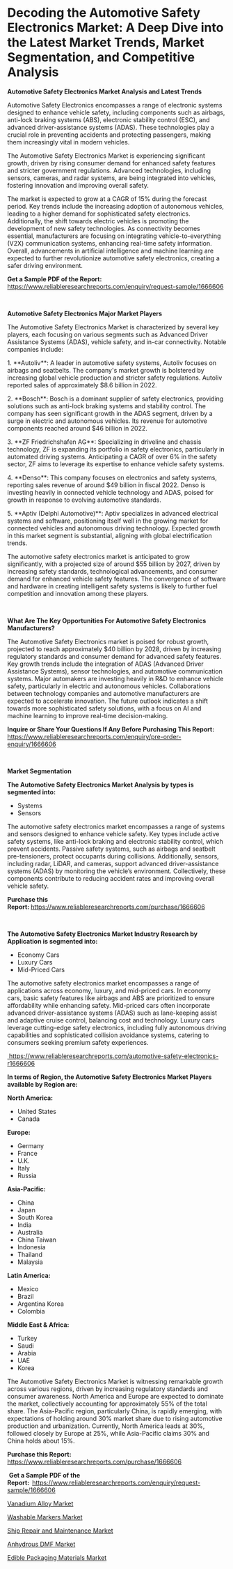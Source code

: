 <p><h1>Decoding the Automotive Safety Electronics Market: A Deep Dive into the Latest Market Trends, Market Segmentation, and Competitive Analysis</h1></p><p><strong>Automotive Safety Electronics Market Analysis and Latest Trends</strong></p>
<p><p>Automotive Safety Electronics encompasses a range of electronic systems designed to enhance vehicle safety, including components such as airbags, anti-lock braking systems (ABS), electronic stability control (ESC), and advanced driver-assistance systems (ADAS). These technologies play a crucial role in preventing accidents and protecting passengers, making them increasingly vital in modern vehicles.</p><p>The Automotive Safety Electronics Market is experiencing significant growth, driven by rising consumer demand for enhanced safety features and stricter government regulations. Advanced technologies, including sensors, cameras, and radar systems, are being integrated into vehicles, fostering innovation and improving overall safety.</p><p>The market is expected to grow at a CAGR of 15% during the forecast period. Key trends include the increasing adoption of autonomous vehicles, leading to a higher demand for sophisticated safety electronics. Additionally, the shift towards electric vehicles is promoting the development of new safety technologies. As connectivity becomes essential, manufacturers are focusing on integrating vehicle-to-everything (V2X) communication systems, enhancing real-time safety information. Overall, advancements in artificial intelligence and machine learning are expected to further revolutionize automotive safety electronics, creating a safer driving environment.</p></p>
<p><strong>Get a Sample PDF of the Report:&nbsp;</strong> <a href="https://www.reliableresearchreports.com/enquiry/request-sample/1666606?utm_campaign=41&utm_medium=2&utm_source=Github&utm_content=ia&utm_term=06032025&utm_id=automotive-safety-electronics">https://www.reliableresearchreports.com/enquiry/request-sample/1666606</a></p>
<p>&nbsp;</p>
<p><strong>Automotive Safety Electronics Major Market Players</strong></p>
<p><p>The Automotive Safety Electronics Market is characterized by several key players, each focusing on various segments such as Advanced Driver Assistance Systems (ADAS), vehicle safety, and in-car connectivity. Notable companies include:</p><p>1. **Autoliv**: A leader in automotive safety systems, Autoliv focuses on airbags and seatbelts. The company's market growth is bolstered by increasing global vehicle production and stricter safety regulations. Autoliv reported sales of approximately $8.6 billion in 2022.</p><p>2. **Bosch**: Bosch is a dominant supplier of safety electronics, providing solutions such as anti-lock braking systems and stability control. The company has seen significant growth in the ADAS segment, driven by a surge in electric and autonomous vehicles. Its revenue for automotive components reached around $46 billion in 2022.</p><p>3. **ZF Friedrichshafen AG**: Specializing in driveline and chassis technology, ZF is expanding its portfolio in safety electronics, particularly in automated driving systems. Anticipating a CAGR of over 6% in the safety sector, ZF aims to leverage its expertise to enhance vehicle safety systems.</p><p>4. **Denso**: This company focuses on electronics and safety systems, reporting sales revenue of around $49 billion in fiscal 2022. Denso is investing heavily in connected vehicle technology and ADAS, poised for growth in response to evolving automotive standards.</p><p>5. **Aptiv (Delphi Automotive)**: Aptiv specializes in advanced electrical systems and software, positioning itself well in the growing market for connected vehicles and autonomous driving technology. Expected growth in this market segment is substantial, aligning with global electrification trends.</p><p>The automotive safety electronics market is anticipated to grow significantly, with a projected size of around $55 billion by 2027, driven by increasing safety standards, technological advancements, and consumer demand for enhanced vehicle safety features. The convergence of software and hardware in creating intelligent safety systems is likely to further fuel competition and innovation among these players.</p></p>
<p>&nbsp;</p>
<p><strong>What Are The Key Opportunities For Automotive Safety Electronics Manufacturers?</strong></p>
<p><p>The Automotive Safety Electronics market is poised for robust growth, projected to reach approximately $40 billion by 2028, driven by increasing regulatory standards and consumer demand for advanced safety features. Key growth trends include the integration of ADAS (Advanced Driver Assistance Systems), sensor technologies, and automotive communication systems. Major automakers are investing heavily in R&D to enhance vehicle safety, particularly in electric and autonomous vehicles. Collaborations between technology companies and automotive manufacturers are expected to accelerate innovation. The future outlook indicates a shift towards more sophisticated safety solutions, with a focus on AI and machine learning to improve real-time decision-making.</p></p>
<p><strong>Inquire or Share Your Questions If Any Before Purchasing This Report:</strong> <a href="https://www.reliableresearchreports.com/enquiry/pre-order-enquiry/1666606?utm_campaign=41&utm_medium=2&utm_source=Github&utm_content=ia&utm_term=06032025&utm_id=automotive-safety-electronics">https://www.reliableresearchreports.com/enquiry/pre-order-enquiry/1666606</a></p>
<p>&nbsp;</p>
<p><strong>Market Segmentation</strong></p>
<p><strong>The Automotive Safety Electronics Market Analysis by types is segmented into:</strong></p>
<p><ul><li>Systems</li><li>Sensors</li></ul></p>
<p><p>The automotive safety electronics market encompasses a range of systems and sensors designed to enhance vehicle safety. Key types include active safety systems, like anti-lock braking and electronic stability control, which prevent accidents. Passive safety systems, such as airbags and seatbelt pre-tensioners, protect occupants during collisions. Additionally, sensors, including radar, LiDAR, and cameras, support advanced driver-assistance systems (ADAS) by monitoring the vehicle’s environment. Collectively, these components contribute to reducing accident rates and improving overall vehicle safety.</p></p>
<p><strong>Purchase this Report:&nbsp;</strong><a href="https://www.reliableresearchreports.com/purchase/1666606?utm_campaign=41&utm_medium=2&utm_source=Github&utm_content=ia&utm_term=06032025&utm_id=automotive-safety-electronics">https://www.reliableresearchreports.com/purchase/1666606</a></p>
<p>&nbsp;</p>
<p><strong>The Automotive Safety Electronics Market Industry Research by Application is segmented into:</strong></p>
<p><ul><li>Economy Cars</li><li>Luxury Cars</li><li>Mid-Priced Cars</li></ul></p>
<p><p>The automotive safety electronics market encompasses a range of applications across economy, luxury, and mid-priced cars. In economy cars, basic safety features like airbags and ABS are prioritized to ensure affordability while enhancing safety. Mid-priced cars often incorporate advanced driver-assistance systems (ADAS) such as lane-keeping assist and adaptive cruise control, balancing cost and technology. Luxury cars leverage cutting-edge safety electronics, including fully autonomous driving capabilities and sophisticated collision avoidance systems, catering to consumers seeking premium safety experiences.</p></p>
<p><a href="https://www.reliableresearchreports.com/automotive-safety-electronics-r1666606?utm_campaign=41&utm_medium=2&utm_source=Github&utm_content=ia&utm_term=06032025&utm_id=automotive-safety-electronics">&nbsp;https://www.reliableresearchreports.com/automotive-safety-electronics-r1666606</a></p>
<p><strong>In terms of Region, the Automotive Safety Electronics Market Players available by Region are:</strong></p>
<p>
    <p> <strong> North America: </strong>
        <ul>
            <li>United States</li>
            <li>Canada</li>
        </ul>
        </p> 
    <p> <strong> Europe: </strong>
        <ul>
            <li>Germany</li>
            <li>France</li>
            <li>U.K.</li>
            <li>Italy</li>
            <li>Russia</li>
        </ul>
        </p> 
    <p> <strong> Asia-Pacific: </strong>
        <ul>
            <li>China</li>
            <li>Japan</li>
            <li>South Korea</li>
            <li>India</li>
            <li>Australia</li>
            <li>China Taiwan</li>
            <li>Indonesia</li>
            <li>Thailand</li>
            <li>Malaysia</li>
        </ul>
        </p> 
    <p> <strong> Latin America: </strong>
        <ul>
            <li>Mexico</li>
            <li>Brazil</li>
            <li>Argentina Korea</li>
            <li>Colombia</li>
        </ul>
        </p> 
    <p> <strong> Middle East & Africa: </strong>
        <ul>
            <li>Turkey</li>
            <li>Saudi</li>
            <li>Arabia</li>
            <li>UAE</li>
            <li>Korea</li>
        </ul>
    </p>
    </p>
<p><p>The Automotive Safety Electronics Market is witnessing remarkable growth across various regions, driven by increasing regulatory standards and consumer awareness. North America and Europe are expected to dominate the market, collectively accounting for approximately 55% of the total share. The Asia-Pacific region, particularly China, is rapidly emerging, with expectations of holding around 30% market share due to rising automotive production and urbanization. Currently, North America leads at 30%, followed closely by Europe at 25%, while Asia-Pacific claims 30% and China holds about 15%.</p></p>
<p><strong>Purchase this Report: </strong><a href="https://www.reliableresearchreports.com/purchase/1666606?utm_campaign=41&utm_medium=2&utm_source=Github&utm_content=ia&utm_term=06032025&utm_id=automotive-safety-electronics">https://www.reliableresearchreports.com/purchase/1666606</a></p>
<p>&nbsp;<strong>Get a Sample PDF of the Report:&nbsp;&nbsp;</strong><a href="https://www.reliableresearchreports.com/enquiry/request-sample/1666606?utm_campaign=41&utm_medium=2&utm_source=Github&utm_content=ia&utm_term=06032025&utm_id=automotive-safety-electronics">https://www.reliableresearchreports.com/enquiry/request-sample/1666606</a></p>
<p><strong></strong></p>
<p><p><a href="https://github.com/mudgeadamsvx/Market-Research-Report-List-1/blob/main/vanadium-alloy-market.md?utm_campaign=41&utm_medium=2&utm_source=Github&utm_content=ia&utm_term=06032025&utm_id=automotive-safety-electronics">Vanadium Alloy Market</a></p><p><a href="https://github.com/stickkinkel/Market-Research-Report-List-1/blob/main/washable-markers-market.md?utm_campaign=41&utm_medium=2&utm_source=Github&utm_content=ia&utm_term=06032025&utm_id=automotive-safety-electronics">Washable Markers Market</a></p><p><a href="https://github.com/shafriusizi/Market-Research-Report-List-1/blob/main/ship-repair-and-maintenance-market.md?utm_campaign=41&utm_medium=2&utm_source=Github&utm_content=ia&utm_term=06032025&utm_id=automotive-safety-electronics">Ship Repair and Maintenance Market</a></p><p><a href="https://github.com/beyeagamizjp/Market-Research-Report-List-1/blob/main/anhydrous-dmf-market.md?utm_campaign=41&utm_medium=2&utm_source=Github&utm_content=ia&utm_term=06032025&utm_id=automotive-safety-electronics">Anhydrous DMF Market</a></p><p><a href="https://github.com/kukolkasimo5/Market-Research-Report-List-1/blob/main/edible-packaging-materials-market.md?utm_campaign=41&utm_medium=2&utm_source=Github&utm_content=ia&utm_term=06032025&utm_id=automotive-safety-electronics">Edible Packaging Materials Market</a></p></p>